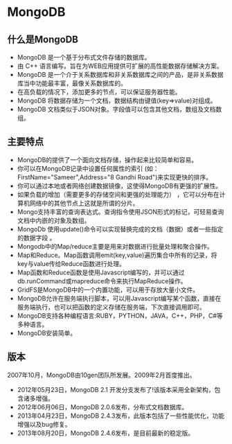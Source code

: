 # MongoDB

## 什么是MongoDB

- MongoDB 是一个基于分布式文件存储的数据库。
- 由 C++ 语言编写。旨在为WEB应用提供可扩展的高性能数据存储解决方案。
- MongoDB 是一个介于关系数据库和非关系数据库之间的产品，是非关系数据库当中功能最丰富，最像关系数据库的。
- 在高负载的情况下，添加更多的节点，可以保证服务器性能。
- MongoDB 将数据存储为一个文档，数据结构由键值(key=>value)对组成。
- MongoDB 文档类似于JSON对象。字段值可以包含其他文档，数组及文档数组。

## 主要特点

- MongoDB的提供了一个面向文档存储，操作起来比较简单和容易。
- 你可以在MongoDB记录中设置任何属性的索引 (如：FirstName="Sameer",Address="8 Gandhi Road")来实现更快的排序。
- 你可以通过本地或者网络创建数据镜像，这使得MongoDB有更强的扩展性。
- 如果负载的增加（需要更多的存储空间和更强的处理能力） ，它可以分布在计算机网络中的其他节点上这就是所谓的分片。
- Mongo支持丰富的查询表达式。查询指令使用JSON形式的标记，可轻易查询文档中内嵌的对象及数组。
- MongoDb 使用update()命令可以实现替换完成的文档（数据）或者一些指定的数据字段 。
- Mongodb中的Map/reduce主要是用来对数据进行批量处理和聚合操作。
- Map和Reduce。Map函数调用emit(key,value)遍历集合中所有的记录，将key与value传给Reduce函数进行处理。
- Map函数和Reduce函数是使用Javascript编写的，并可以通过db.runCommand或mapreduce命令来执行MapReduce操作。
- GridFS是MongoDB中的一个内置功能，可以用于存放大量小文件。
- MongoDB允许在服务端执行脚本，可以用Javascript编写某个函数，直接在服务端执行，也可以把函数的定义存储在服务端，下次直接调用即可。
- MongoDB支持各种编程语言:RUBY，PYTHON，JAVA，C++，PHP，C#等多种语言。
- MongoDB安装简单。

## 版本

2007年10月，MongoDB由10gen团队所发展。2009年2月首度推出。

- 2012年05月23日，MongoDB 2.1 开发分支发布了!该版本采用全新架构，包含诸多增强。
- 2012年06月06日，MongoDB 2.0.6发布，分布式文档数据库。
- 2013年04月23日，MongoDB 2.4.3发布，此版本包括了一些性能优化，功能增强以及bug修复。
- 2013年08月20日，MongoDB 2.4.6发布，是目前最新的稳定版。
